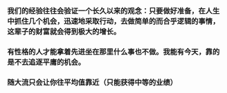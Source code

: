### 我们的经验往往会验证一个长久以来的观念：只要做好准备，在人生中抓住几个机会，迅速地采取行动，去做简单的而合乎逻辑的事情，这辈子的财富就会得到极大的增长。

### 有性格的人才能拿着先进坐在那里什么事也不做。我能有今天，靠的是不去追逐平庸的机会。

### 随大流只会让你往平均值靠近（只能获得中等的业绩）